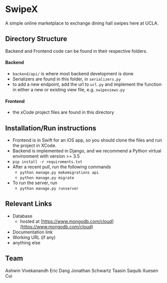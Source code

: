
# SwipeX
A simple online marketplace to exchange dining hall swipes here at UCLA.

## Directory Structure
Backend and Frontend code can be found in their respective folders.
#### Backend
* `backend/api/` is where most backend development is done
* Serializers are found in this folder, in `serializers.py`
* to add a new endpoint, add the url to `url.py`
and implement the function in either a new or existing view file, e.g. `swipeviews.py`

#### Frontend
* the xCode project files are found in this directory

## Installation/Run instructions
* Frontend is in Swift for an iOS app, so you should clone the files and run the project in XCode.
* Backend is implemented in Django, and we recommend a Python virtual environment with version >= 3.5
* `pip install -r requirements.txt`
* After a recent pull, run the following commands
	* `python manage.py makemigrations api`
	* `python manage.py migrate`
* To run the server, run
	*  `python manage.py runserver`

## Relevant Links
- Database
	- hosted at [https://www.mongodb.com/cloud](https://www.mongodb.com/cloud)
- Documentation link
- Working URL (if any)
- anything else

## Team
Ashwin Vivekanandh
Eric Dang
Jonathan Schwartz
Taasin Saquib
Xuesen Cui

